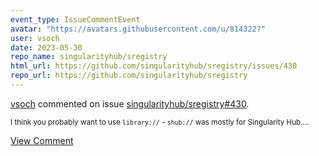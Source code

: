 ```yaml
---
event_type: IssueCommentEvent
avatar: "https://avatars.githubusercontent.com/u/814322?"
user: vsoch
date: 2023-05-30
repo_name: singularityhub/sregistry
html_url: https://github.com/singularityhub/sregistry/issues/430
repo_url: https://github.com/singularityhub/sregistry
---
```


<a href='https://github.com/vsoch' target='_blank'>vsoch</a> commented on issue <a href='https://github.com/singularityhub/sregistry/issues/430' target='_blank'>singularityhub/sregistry#430</a>.

<small>I think you probably want to use `library://` - `shub://` was mostly for Singularity Hub....</small>

<a href='https://github.com/singularityhub/sregistry/issues/430' target='_blank'>View Comment</a>